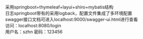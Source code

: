 # 
采用springboot+thymeleaf+layui+shiro+mybatis结构    
日志springboot带有的采用logback，配置文件集成了多环境配置  
swagger接口文档可进入localhost:9000/swagger-ui.html进行查看  
访问：localhost:8080/login  
用户名：szhn   密码：123456
